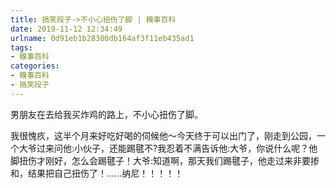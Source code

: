 ```yaml
---
title: 搞笑段子->不小心扭伤了脚 | 糗事百科
date: 2019-11-12 12:34:49
urlname: 0d91eb1b28300db164af3f11eb435ad1
tags: 
- 糗事百科
categories:
- 糗事百科
- 搞笑段子
---
```

男朋友在去给我买炸鸡的路上，不小心扭伤了脚。

我很愧疚，这半个月来好吃好喝的伺候他～今天终于可以出门了，刚走到公园，一个大爷过来问他:小伙子，还能踢毽不?我忍着不满告诉他:大爷，你说什么呢？他脚扭伤才刚好，怎么会踢毽子！大爷:知道啊，那天我们踢毽子，他走过来非要掺和，结果把自己扭伤了！......纳尼！！！！！


